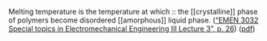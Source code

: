 Melting temperature is the temperature at which :: the [[crystalline]] phase of polymers become disordered [[amorphous]]  liquid phase. ([“EMEN 3032 Special topics in Electromechanical Engineering III Lecture 3”, p. 26](zotero://select/library/items/8J65FRWW)) ([pdf](zotero://open-pdf/library/items/8A7PQIJG?page=26&annotation=3UCX3JVP))